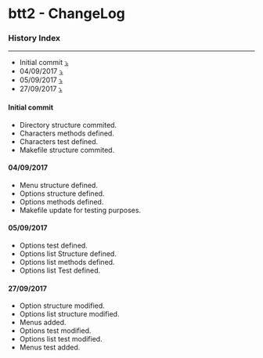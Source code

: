 # btt2 - ChangeLog

### History Index
---

   * Initial commit [:arrow_heading_down:][1]
   * 04/09/2017 [:arrow_heading_down:][2]
   * 05/09/2017 [:arrow_heading_down:][3]
   * 27/09/2017 [:arrow_heading_down:][4]

#### Initial commit

  * Directory structure commited.
  * Characters methods defined.
  * Characters test defined.
  * Makefile structure commited.

#### 04/09/2017

  * Menu structure defined.
  * Options structure defined.
  * Options methods defined.
  * Makefile update for testing purposes.

#### 05/09/2017

  * Options test defined.
  * Options list Structure defined.
  * Options list methods defined.
  * Options list Test defined.
  
#### 27/09/2017
  
  * Option structure modified.
  * Options list structure modified.
  * Menus added.
  * Options test modified.
  * Options list test modified.
  * Menus test added.

[1]: https://github.com/johanjerger/btt2/blob/master/changelog.md#initial-commit
[2]: https://github.com/johanjerger/btt2/blob/master/changelog.md#04092017
[3]: https://github.com/johanjerger/btt2/blob/master/changelog.md#05092017
[4]: https://github.com/johanjerger/btt2/blob/master/changelog.md#27092017
